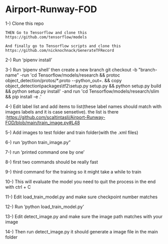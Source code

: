# Airport-Runway-FOD

1-) Clone this repo
    
    THEN Go to Tensorflow and clone this https://github.com/tensorflow/models
    
    And finally go to Tensorflow scripts and clone this https://github.com/nicknochnack/GenerateTFRecord

2-) Run ‘pipenv install’

3-) Run ‘pipenv shell’ then create a new branch git checkout -b "branch-name"
    -run 'cd Tensorflow/models/research && protoc object_detection/protos/*.proto --python_out=. && copy object_detection\\packages\\tf2\\setup.py setup.py && python setup.py build && python setup.py install'
    -and run 'cd Tensorflow/models/research/slim && pip install -e .'


4-) Edit label list and add items to list(these label names should match with images labels and it is case sensetive). the list is there :https://github.com/scaltintasli/Airport-Runway-FOD/blob/main/train_image.py#L48

5-) Add images to test folder and train folder(with the .xml files) 

6-) run ‘python train_image.py”

7-) run ‘printed command one by one’

8-) first two commands should be really fast

9-) third command for the training so it might take a while to train

10-) This will evaluate the model you need to quit the process in the end with ctrl + C

11-) Edit load_train_model.py and make sure checkpoint number matches

12-) Run ‘python load_train_model.py’

13-) Edit detect_image.py and make sure the image path matches with your image

14-) Then run detect_image.py it should generate a image file in the main folder
